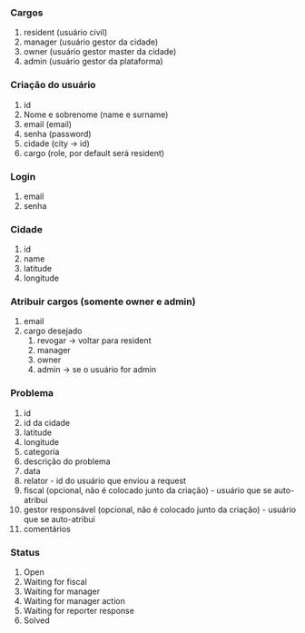 ### Cargos

1. resident (usuário civil)
2. manager (usuário gestor da cidade)
3. owner (usuário gestor master da cidade)
4. admin (usuário gestor da plataforma)

### Criação do usuário

1. id
2. Nome e sobrenome (name e surname)
3. email (email)
4. senha (password)
5. cidade (city -> id)
6. cargo (role, por default será resident)

### Login

1. email
2. senha

### Cidade

1. id
2. name
3. latitude
4. longitude

### Atribuir cargos (somente owner e admin)

1. email
2. cargo desejado
   1. revogar -> voltar para resident
   2. manager
   3. owner
   4. admin -> se o usuário for admin

### Problema

1. id
2. id da cidade
3. latitude
4. longitude
5. categoria
6. descrição do problema
7. data
8. relator - id do usuário que enviou a request
9. fiscal (opcional, não é colocado junto da criação) - usuário que se auto-atribui
10. gestor responsável (opcional, não é colocado junto da criação) - usuário que se auto-atribui
11. comentários

### Status

1. Open
2. Waiting for fiscal
3. Waiting for manager
4. Waiting for manager action
5. Waiting for reporter response
6. Solved
